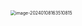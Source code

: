 <img src="https://cvp.oss-cn-shanghai.aliyuncs.com/picgo/202401081635091.png" alt="image-20240108163510815" style="zoom:50%;" />